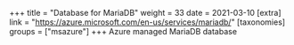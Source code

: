 +++
title = "Database for MariaDB"
weight = 33
date = 2021-03-10
[extra]
link = "https://azure.microsoft.com/en-us/services/mariadb/"
[taxonomies]
groups = ["msazure"]
+++
Azure managed MariaDB database


